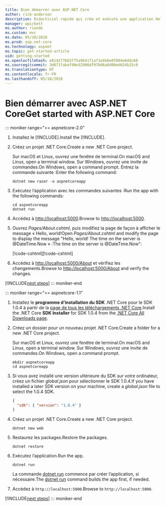 ```yaml
---
title: Bien démarrer avec ASP.NET Core
author: rick-anderson
description: Didacticiel rapide qui crée et exécute une application Hello World simple à l’aide d’ASP.NET Core.
manager: wpickett
ms.author: riande
ms.custom: mvc
ms.date: 05/10/2018
ms.prod: asp.net-core
ms.technology: aspnet
ms.topic: get-started-article
uid: getting-started
ms.openlocfilehash: e814277663ff5a964171a71ebb6e0f094e0ddc60
ms.sourcegitcommit: 3d071fabaf90e32906df97b08a8d00e602db25c0
ms.translationtype: HT
ms.contentlocale: fr-FR
ms.lasthandoff: 05/10/2018
---
```

# <a name="get-started-with-aspnet-core"></a><span data-ttu-id="55d4e-103">Bien démarrer avec ASP.NET Core</span><span class="sxs-lookup"><span data-stu-id="55d4e-103">Get started with ASP.NET Core</span></span>

::: moniker range=">= aspnetcore-2.0"

1. <span data-ttu-id="55d4e-104">Installez le [!INCLUDE[](~/includes/net-core-sdk-download-link.md)].</span><span class="sxs-lookup"><span data-stu-id="55d4e-104">Install the [!INCLUDE[](~/includes/net-core-sdk-download-link.md)].</span></span>

2. <span data-ttu-id="55d4e-105">Créez un projet .NET Core.</span><span class="sxs-lookup"><span data-stu-id="55d4e-105">Create a new .NET Core project.</span></span>

   <span data-ttu-id="55d4e-106">Sur macOS et Linux, ouvrez une fenêtre de terminal.</span><span class="sxs-lookup"><span data-stu-id="55d4e-106">On macOS and Linux, open a terminal window.</span></span> <span data-ttu-id="55d4e-107">Sur Windows, ouvrez une invite de commandes.</span><span class="sxs-lookup"><span data-stu-id="55d4e-107">On Windows, open a command prompt.</span></span> <span data-ttu-id="55d4e-108">Entrez la commande suivante :</span><span class="sxs-lookup"><span data-stu-id="55d4e-108">Enter the following command:</span></span>

    ```terminal
    dotnet new razor -o aspnetcoreapp
    ```

3. <span data-ttu-id="55d4e-109">Exécutez l’application avec les commandes suivantes :</span><span class="sxs-lookup"><span data-stu-id="55d4e-109">Run the app with the following commands:</span></span>

    ```terminal
    cd aspnetcoreapp
    dotnet run
    ```

4. <span data-ttu-id="55d4e-110">Accédez à [http://localhost:5000](http://localhost:5000).</span><span class="sxs-lookup"><span data-stu-id="55d4e-110">Browse to [http://localhost:5000](http://localhost:5000).</span></span>

5. <span data-ttu-id="55d4e-111">Ouvrez *Pages/About.cshtml*, puis modifiez la page de façon à afficher le message « Hello, world!</span><span class="sxs-lookup"><span data-stu-id="55d4e-111">Open *Pages/About.cshtml* and modify the page to display the message "Hello, world!</span></span> <span data-ttu-id="55d4e-112">The time on the server is @DateTime.Now » :</span><span class="sxs-lookup"><span data-stu-id="55d4e-112">The time on the server is @DateTime.Now":</span></span>

    <span data-ttu-id="55d4e-113">[!code-cshtml[](getting-started/sample/getting-started/about.cshtml?highlight=9&range=1-9)]</span><span class="sxs-lookup"><span data-stu-id="55d4e-113">[!code-cshtml[](getting-started/sample/getting-started/about.cshtml?highlight=9&range=1-9)]</span></span>

6. <span data-ttu-id="55d4e-114">Accédez à [http://localhost:5000/About](http://localhost:5000/About) et vérifiez les changements.</span><span class="sxs-lookup"><span data-stu-id="55d4e-114">Browse to [http://localhost:5000/About](http://localhost:5000/About) and verify the changes.</span></span>

[!INCLUDE[next steps](~/includes/getting-started/next-steps.md)]
::: moniker-end

::: moniker range="<= aspnetcore-1.1"

1. <span data-ttu-id="55d4e-115">Installez le **programme d’installation du SDK** .NET Core pour le SDK 1.0.4 à partir de la [page de tous les téléchargements .NET Core](https://www.microsoft.com/net/download/all).</span><span class="sxs-lookup"><span data-stu-id="55d4e-115">Install the .NET Core **SDK Installer** for SDK 1.0.4 from the [.NET Core All Downloads page](https://www.microsoft.com/net/download/all).</span></span>

2. <span data-ttu-id="55d4e-116">Créez un dossier pour un nouveau projet .NET Core.</span><span class="sxs-lookup"><span data-stu-id="55d4e-116">Create a folder for a new .NET Core project.</span></span>

   <span data-ttu-id="55d4e-117">Sur macOS et Linux, ouvrez une fenêtre de terminal.</span><span class="sxs-lookup"><span data-stu-id="55d4e-117">On macOS and Linux, open a terminal window.</span></span> <span data-ttu-id="55d4e-118">Sur Windows, ouvrez une invite de commandes.</span><span class="sxs-lookup"><span data-stu-id="55d4e-118">On Windows, open a command prompt.</span></span>

   ```terminal
   mkdir aspnetcoreapp
   cd aspnetcoreapp
   ```

3. <span data-ttu-id="55d4e-119">Si vous avez installé une version ultérieure du SDK sur votre ordinateur, créez un fichier *global.json* pour sélectionner le SDK 1.0.4.</span><span class="sxs-lookup"><span data-stu-id="55d4e-119">If you have installed a later SDK version on your machine, create a *global.json* file to select the 1.0.4 SDK.</span></span>

   ```json
   {
     "sdk": { "version": "1.0.4" }
   }
   ```

4. <span data-ttu-id="55d4e-120">Créez un projet .NET Core.</span><span class="sxs-lookup"><span data-stu-id="55d4e-120">Create a new .NET Core project.</span></span>

   ```terminal
   dotnet new web
   ```

5. <span data-ttu-id="55d4e-121">Restaurez les packages.</span><span class="sxs-lookup"><span data-stu-id="55d4e-121">Restore the packages.</span></span>

    ```terminal
    dotnet restore
    ```

6. <span data-ttu-id="55d4e-122">Exécutez l’application.</span><span class="sxs-lookup"><span data-stu-id="55d4e-122">Run the app.</span></span>

   ```terminal
   dotnet run
   ```

   <span data-ttu-id="55d4e-123">La commande [dotnet run](/dotnet/core/tools/dotnet-run) commence par créer l’application, si nécessaire.</span><span class="sxs-lookup"><span data-stu-id="55d4e-123">The [dotnet run](/dotnet/core/tools/dotnet-run) command builds the app first, if needed.</span></span>

7. <span data-ttu-id="55d4e-124">Accédez à `http://localhost:5000`.</span><span class="sxs-lookup"><span data-stu-id="55d4e-124">Browse to `http://localhost:5000`.</span></span>

[!INCLUDE[next steps](~/includes/getting-started/next-steps.md)]
::: moniker-end